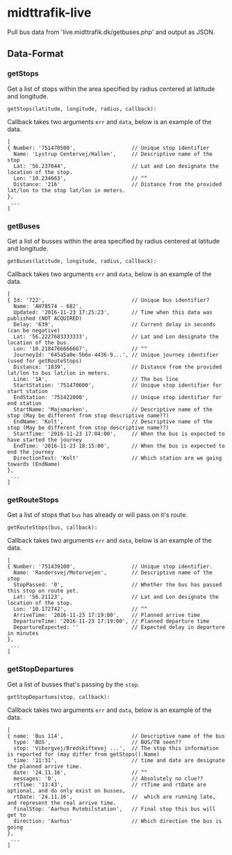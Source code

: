 # midttrafik-live
Pull bus data from 'live.midttrafik.dk/getbuses.php' and output as JSON.

## Data-Format
### getStops
Get a list of stops within the area specified by radius centered at latitude and longitude. 
```
getStops(latitude, longitude, radius, callback):
```
Callback takes two arguments `err` and `data`,  below is an example of the data. 
```
[
{ Number: '751470500',                  // Unique stop identifier
  Name: 'Lystrup Centervej/Hallen',     // Descriptive name of the stop
  Lat: '56.237044',                     // Lat and Lon designate the location of the stop.
  Lon: '10.234663',                     // ^^
  Distance: '216'                       // Distance from the provided lat/lon to the stop lat/lon in meters.
}, 
 ... 
]
```
### getBuses
Get a list of busses within the area specified by radius centered at latitude and longitude. 
```
getBuses(latitude, longitude, radius, callback):
```
Callback takes two arguments `err` and `data`,  below is an example of the data. 
```
[
{ Id: '722',                            // Unique bus identifier?
  Name: 'AH78574 - 682',
  Updated: '2016-11-23 17:25:23',       // Time when this data was published (NOT ACQUIRED)
  Delay: '639',                         // Current delay in seconds (can be negative)
  Lat: '56.2227683333333',              // Lat and Lon designate the location of the bus.
  Lon: '10.2184766666667',              // ^^
  JourneyId: '645a5a0e-5b6e-4436-9...', // Unique journey identifier (used for getRouteStops)
  Distance: '1839',                     // Distance from the provided lat/lon to bus lat/lon in meters.
  Line: '1A',                           // The bus line
  StartStation: '751470600',            // Unique stop identifier for start station
  EndStation: '751422000',              // Unique stop identifier for end station
  StartName: 'Majsmarken',              // Descriptive name of the stop (May be different from stop descriptive name??)
  EndName: 'Kolt',                      // Descriptive name of the stop (May be different from stop descriptive name??)
  StartTime: '2016-11-23 17:04:00',     // When the bus is expected to have started the journey
  EndTime: '2016-11-23 18:15:00',       // When the bus is expected to end the journey
  DirectionText: 'Kolt'                 // Which station are we going towards (EndName)
}, 
 ... 
] 
```
### getRouteStops
Get a list of stops that `bus` has already or will pass on it's route. 
```
getRouteStops(bus, callback):
```
Callback takes two arguments `err` and `data`,  below is an example of the data. 
```
[
{ Number: '751439100',                  // Unique stop identifier.
  Name: 'Randersvej/Motorvejen',        // Descriptive name of the stop
  StopPassed: '0',                      // Whether the bus has passed this stop on route yet.
  Lat: '56.21123',                      // Lat and Lon designate the location of the stop.
  Lon: '10.172742',                     // ^^
  ArriveTime: '2016-11-23 17:19:00',    // Planned arrive time
  DepartureTime: '2016-11-23 17:19:00', // Planned departure time
  DepartureExpected: ''                 // Expected delay in departure in minutes
}, 
 ... 
] 
```
### getStopDepartures
Get a list of busses that's passing by the `stop`.
```
getStopDepartues(stop, callback):
```
Callback takes two arguments `err` and `data`,  below is an example of the data. 
```
[
{ name: 'Bus 114',                      // Descriptive name of the bus
  type: 'BUS',                          // BUS/TB seen??
  stop: 'Viborgvej/Bredskiftevej ...',  // The stop this information is reported for (may differ from getStops().Name)
  time: '11:31',                        // time and date are designate the planned arrive time.
  date: '24.11.16',                     // ^^
  messages: '0',                        // Absolutely no clue??
  rtTime: '13:43',                      // rtTime and rtDate are optional, and do only exist on busses,
  rtDate: '24.11.16',                   //  which are running late, and represent the real arrive time.
  finalStop: 'Aarhus Rutebilstation',   // Final stop this bus will get to
  direction: 'Aarhus'                   // Which direction the bus is going
},
 ...
]
```
